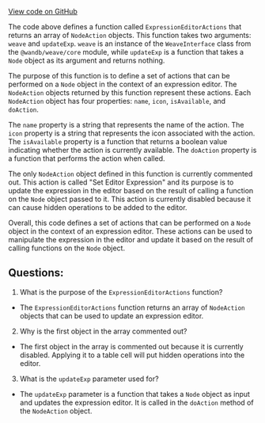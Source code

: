 [View code on GitHub](https://github.com/wandb/weave/weave-js/src/components/Panel2/PanelExpression/actions.ts)

The code above defines a function called `ExpressionEditorActions` that returns an array of `NodeAction` objects. This function takes two arguments: `weave` and `updateExp`. `weave` is an instance of the `WeaveInterface` class from the `@wandb/weave/core` module, while `updateExp` is a function that takes a `Node` object as its argument and returns nothing.

The purpose of this function is to define a set of actions that can be performed on a `Node` object in the context of an expression editor. The `NodeAction` objects returned by this function represent these actions. Each `NodeAction` object has four properties: `name`, `icon`, `isAvailable`, and `doAction`.

The `name` property is a string that represents the name of the action. The `icon` property is a string that represents the icon associated with the action. The `isAvailable` property is a function that returns a boolean value indicating whether the action is currently available. The `doAction` property is a function that performs the action when called.

The only `NodeAction` object defined in this function is currently commented out. This action is called "Set Editor Expression" and its purpose is to update the expression in the editor based on the result of calling a function on the `Node` object passed to it. This action is currently disabled because it can cause hidden operations to be added to the editor.

Overall, this code defines a set of actions that can be performed on a `Node` object in the context of an expression editor. These actions can be used to manipulate the expression in the editor and update it based on the result of calling functions on the `Node` object.
## Questions: 
 1. What is the purpose of the `ExpressionEditorActions` function?
- The `ExpressionEditorActions` function returns an array of `NodeAction` objects that can be used to update an expression editor.

2. Why is the first object in the array commented out?
- The first object in the array is commented out because it is currently disabled. Applying it to a table cell will put hidden operations into the editor.

3. What is the `updateExp` parameter used for?
- The `updateExp` parameter is a function that takes a `Node` object as input and updates the expression editor. It is called in the `doAction` method of the `NodeAction` object.